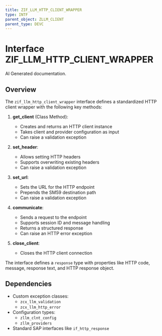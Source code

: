 ```yaml
---
title: ZIF_LLM_HTTP_CLIENT_WRAPPER
type: INTF
parent_object: ZLLM_CLIENT
parent_type: DEVC
---
```


# Interface ZIF_LLM_HTTP_CLIENT_WRAPPER

AI Generated documentation.

## Overview

The `zif_llm_http_client_wrapper` interface defines a standardized HTTP client wrapper with the following key methods:

1. **get_client** (Class Method):
   - Creates and returns an HTTP client instance
   - Takes client and provider configuration as input
   - Can raise a validation exception

2. **set_header**:
   - Allows setting HTTP headers
   - Supports overwriting existing headers
   - Can raise a validation exception

3. **set_url**:
   - Sets the URL for the HTTP endpoint
   - Prepends the SM59 destination path
   - Can raise a validation exception

4. **communicate**:
   - Sends a request to the endpoint
   - Supports session ID and message handling
   - Returns a structured response
   - Can raise an HTTP error exception

5. **close_client**:
   - Closes the HTTP client connection

The interface defines a `response` type with properties like HTTP code, message, response text, and HTTP response object.

## Dependencies

- Custom exception classes:
  - `zcx_llm_validation`
  - `zcx_llm_http_error`
- Configuration types:
  - `zllm_clnt_config`
  - `zllm_providers`
- Standard SAP interfaces like `if_http_response`
